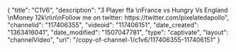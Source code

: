 {
    "title": "C1V6",
    "description": "3 Player ffa \nFrance vs Hungry Vs England \nMoney 12k\n\n\nFollow me on twitter: https:\/\/twitter.com\/pixelatedapollo",
    "channelid": "117406355",
    "videoid": "117406151",
    "date_created": "1363416041",
    "date_modified": "1507047781",
    "type": "captivate",
    "layout": "channelVideo",
    "url": "\/copy-of-channel-1\/c1v6\/117406355-117406151"
}
